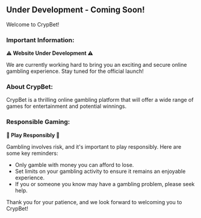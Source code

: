 ## Under Development - Coming Soon!

Welcome to CrypBet!

### Important Information:

**⚠️ Website Under Development ⚠️**

We are currently working hard to bring you an exciting and secure online gambling experience. Stay tuned for the official launch!

### About CrypBet:

CrypBet is a thrilling online gambling platform that will offer a wide range of games for entertainment and potential winnings.

### Responsible Gaming:

**🎲 Play Responsibly 🎲**

Gambling involves risk, and it's important to play responsibly. Here are some key reminders:

- Only gamble with money you can afford to lose.
- Set limits on your gambling activity to ensure it remains an enjoyable experience.
- If you or someone you know may have a gambling problem, please seek help.

Thank you for your patience, and we look forward to welcoming you to CrypBet!

